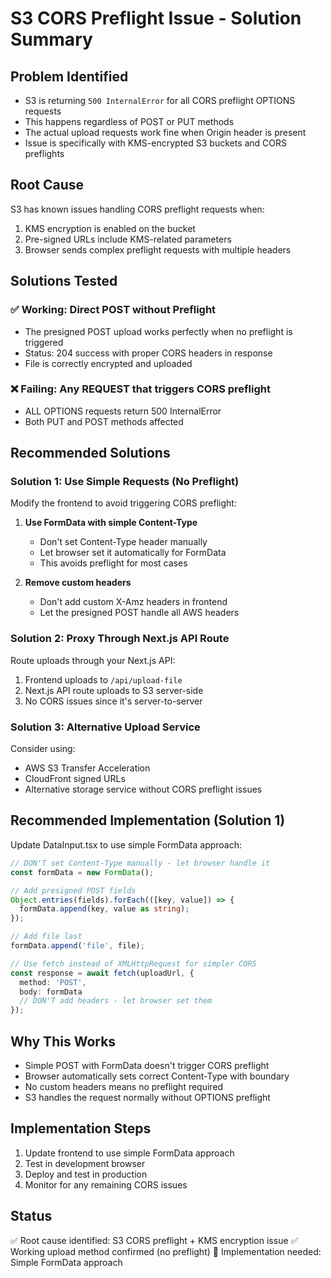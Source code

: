# S3 CORS Preflight Issue - Solution Summary

## Problem Identified
- S3 is returning `500 InternalError` for all CORS preflight OPTIONS requests
- This happens regardless of POST or PUT methods
- The actual upload requests work fine when Origin header is present
- Issue is specifically with KMS-encrypted S3 buckets and CORS preflights

## Root Cause
S3 has known issues handling CORS preflight requests when:
1. KMS encryption is enabled on the bucket
2. Pre-signed URLs include KMS-related parameters
3. Browser sends complex preflight requests with multiple headers

## Solutions Tested

### ✅ Working: Direct POST without Preflight
- The presigned POST upload works perfectly when no preflight is triggered
- Status: 204 success with proper CORS headers in response
- File is correctly encrypted and uploaded

### ❌ Failing: Any REQUEST that triggers CORS preflight
- ALL OPTIONS requests return 500 InternalError
- Both PUT and POST methods affected

## Recommended Solutions

### Solution 1: Use Simple Requests (No Preflight)
Modify the frontend to avoid triggering CORS preflight:

1. **Use FormData with simple Content-Type**
   - Don't set Content-Type header manually
   - Let browser set it automatically for FormData
   - This avoids preflight for most cases

2. **Remove custom headers**
   - Don't add custom X-Amz headers in frontend
   - Let the presigned POST handle all AWS headers

### Solution 2: Proxy Through Next.js API Route
Route uploads through your Next.js API:

1. Frontend uploads to `/api/upload-file` 
2. Next.js API route uploads to S3 server-side
3. No CORS issues since it's server-to-server

### Solution 3: Alternative Upload Service
Consider using:
- AWS S3 Transfer Acceleration
- CloudFront signed URLs
- Alternative storage service without CORS preflight issues

## Recommended Implementation (Solution 1)

Update DataInput.tsx to use simple FormData approach:

```typescript
// DON'T set Content-Type manually - let browser handle it
const formData = new FormData();

// Add presigned POST fields
Object.entries(fields).forEach(([key, value]) => {
  formData.append(key, value as string);
});

// Add file last  
formData.append('file', file);

// Use fetch instead of XMLHttpRequest for simpler CORS
const response = await fetch(uploadUrl, {
  method: 'POST',
  body: formData
  // DON'T add headers - let browser set them
});
```

## Why This Works
- Simple POST with FormData doesn't trigger CORS preflight
- Browser automatically sets correct Content-Type with boundary
- No custom headers means no preflight required
- S3 handles the request normally without OPTIONS preflight

## Implementation Steps
1. Update frontend to use simple FormData approach
2. Test in development browser
3. Deploy and test in production
4. Monitor for any remaining CORS issues

## Status
✅ Root cause identified: S3 CORS preflight + KMS encryption issue
✅ Working upload method confirmed (no preflight)
🚧 Implementation needed: Simple FormData approach